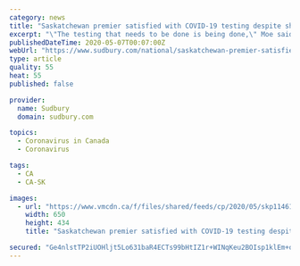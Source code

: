 ```yaml
---
category: news
title: "Saskatchewan premier satisfied with COVID-19 testing despite shortfall"
excerpt: "\"The testing that needs to be done is being done,\" Moe said during a news conference Wednesday. During her daily briefing in Ottawa, Canada's chief public health officer Dr. Theresa Tam said the COVID-19 outbreak gripping Saskatchewan's far north is an area of concern. Not only is the region remote, but it's home to Indigenous communities ..."
publishedDateTime: 2020-05-07T00:07:00Z
webUrl: "https://www.sudbury.com/national/saskatchewan-premier-satisfied-with-covid-19-testing-despite-shortfall-2330064"
type: article
quality: 55
heat: 55
published: false

provider:
  name: Sudbury
  domain: sudbury.com

topics:
  - Coronavirus in Canada
  - Coronavirus

tags:
  - CA
  - CA-SK

images:
  - url: "https://www.vmcdn.ca/f/files/shared/feeds/cp/2020/05/skp11461714.jpg;w=650;h=434;mode=crop"
    width: 650
    height: 434
    title: "Saskatchewan premier satisfied with COVID-19 testing despite shortfall"

secured: "Ge4nlstTP2iUOHljt5Lo631baR4ECTs99bHtIZ1r+WINqKeu2BOIsp1klEm+omlhPV7slIAmz3mbpYXZEFdlqULY1W/TdRYonshYeI4EIkyN5v2/M7Ps2padP+rNbbmcl5uE2olq0ckeDW6Qz95W1+SbeasuEDZd7kpdaWZnklJa1MoP2JWnY25LxuiromuUxa4MBDkva8oz+thriIapzuLnjsZXkfJPMRwwgh5LmhBNnsr7vN3hCzaA65Z0XIqF7hmvaQQfWWOXBHaf4qNuaMqVPhuZWlagrIKSxJFmK2e8Mm2SgkrG6XuCluAg7KOi;6SWz3jlkesJy91lGoxx6Iw=="
---
```


